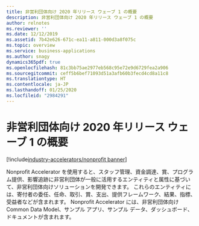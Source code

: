 ```yaml
---
title: 非営利団体向け 2020 年リリース ウェーブ 1 の概要
description: 非営利団体向け 2020 年リリース ウェーブ 1 の概要
author: relnotes
ms.reviewer: ''
ms.date: 12/12/2019
ms.assetid: 7b42e626-671c-ea11-a811-000d3a8f075c
ms.topic: overview
ms.service: business-applications
ms.author: snagy
dynamics365pdf: true
ms.openlocfilehash: 81c3bb75ae2977eb568c95e72e9d6729fea2a906
ms.sourcegitcommit: ceff5b6bef71093d51a3afb60b3fecd4cd8a11c8
ms.translationtype: HT
ms.contentlocale: ja-JP
ms.lasthandoff: 01/25/2020
ms.locfileid: "2984291"
---
```

# <a name="overview-of-nonprofit-2020-release-wave-1"></a>非営利団体向け 2020 年リリース ウェーブ 1 の概要
[!include[industry-accelerators/nonprofit banner](../includes/industry-accelerators/nonprofit.md)]

<!--overview start-->
Nonprofit Accelerator を使用すると、スタッフ管理、資金調達、賞、プログラム提供、影響追跡に非営利団体が一般に活用するエンティティと属性に基づいて、非営利団体向けソリューションを開発できます。 これらのエンティティには、寄付者の委任、任命、取引、賞、支出、提供フレームワーク、結果、指標、受益者などが含まれます。 Nonprofit Accelerator には、非営利団体向け Common Data Model、サンプル アプリ、サンプル データ、ダッシュボード、ドキュメントが含まれます。
<!--overview end-->

